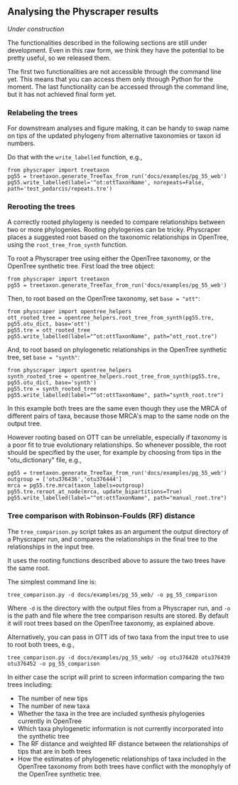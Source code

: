 ## Analysing the Physcraper results

*Under construction*

The functionalities described in the following sections are still under development.
Even in this raw form, we think they have the potential to be pretty useful, so
we released them.

The first two functionalities are not accessible through the command line yet.
This means that you can access them only through Python for the moment.
The last functionality can be accessed through the command line, but it has not
achieved final form yet.

### Relabeling the trees

For downstream analyses and figure making, it can be handy to swap name on tips of
the updated phylogeny from alternative taxonomies or taxon id numbers.

Do that with the `write_labelled` function, e.g.,

    from physcraper import treetaxon
    pg55 = treetaxon.generate_TreeTax_from_run('docs/examples/pg_55_web')
    pg55.write_labelled(label='^ot:ottTaxonName', norepeats=False, path='test_podarcis/repeats.tre')

### Rerooting the trees

A correctly rooted phylogeny is needed to compare relationships between two or more phylogenies.
Rooting phylogenies can be tricky. Physcraper places a suggested root based on the taxonomic relationships in OpenTree, using the `root_tree_from_synth` function.

To root a Physcraper tree using either the OpenTree taxonomy, or the OpenTree synthetic tree.
First load the tree object:

    from physcraper import treetaxon
    pg55 = treetaxon.generate_TreeTax_from_run('docs/examples/pg_55_web')

Then, to root based on the OpenTree taxonomy, set `base = "ott"`:

    from physcraper import opentree_helpers
    ott_rooted_tree = opentree_helpers.root_tree_from_synth(pg55.tre, pg55.otu_dict, base='ott')
    pg55.tre = ott_rooted_tree
    pg55.write_labelled(label="^ot:ottTaxonName", path="ott_root.tre")


And, to root based on phylogenetic relationships in the OpenTree synthetic tree, set `base = "synth"`:

    from physcraper import opentree_helpers
    synth_rooted_tree = opentree_helpers.root_tree_from_synth(pg55.tre, pg55.otu_dict, base='synth')
    pg55.tre = synth_rooted_tree
    pg55.write_labelled(label="^ot:ottTaxonName", path="synth_root.tre")


In this example both trees are the same even though they use the MRCA of different pairs of taxa, because those MRCA's map to the same node on the output tree.

However rooting based on OTT can be unreliable, especially if taxonomy is a poor fit to true evolutionary relationships.
So whenever possible, the root should be specified by the user, for example by choosing from tips in the "otu_dictionary" file, e.g.,

    pg55 = treetaxon.generate_TreeTax_from_run('docs/examples/pg_55_web')
    outgroup = ['otu376436','otu376444']
    mrca = pg55.tre.mrca(taxon_labels=outgroup)
    pg55.tre.reroot_at_node(mrca, update_bipartitions=True)
    pg55.write_labelled(label="^ot:ottTaxonName", path="manual_root.tre")


### Tree comparison with Robinson-Foulds (RF) distance

The `tree_comparison.py` script takes as an argument the output directory of a Physcraper run,
and compares the relationships in the final tree to the relationships in the input tree.

It uses the rooting functions described above to assure the two trees have the same root.

The simplest command line is:

    tree_comparison.py -d docs/examples/pg_55_web/ -o pg_55_comparison

Where `-d` is the directory with the output files from a Physcraper run, and `-o`
is the path and file where the tree comparison results are stored. By default it will root trees based on the OpenTree taxonomy, as explained above.

Alternatively, you can pass in OTT ids of two taxa from the input tree to use to root both trees,
e.g.,

    tree_comparison.py -d docs/examples/pg_55_web/ -og otu376420 otu376439 otu376452 -o pg_55_comparison

In either case the script will print to screen information comparing the two trees including:

* The number of new tips
* The number of new taxa
* Whether the taxa in the tree are included synthesis phylogenies currently in OpenTree
* Which taxa phylogenetic information is not currently incorporated into the synthetic tree
* The RF distance and weighted RF distance between the relationships of tips that are in both trees
* How the estimates of phylogenetic relationships of taxa included in the OpenTree taxonomy from both trees have conflict with the monophyly of the OpenTree synthetic tree.
